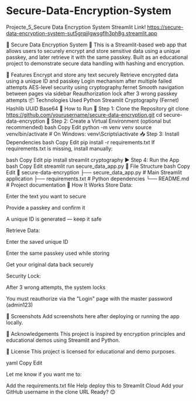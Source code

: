# Secure-Data-Encryption-System
Projecte_5_Secure Data Encryption System
Streamlit Link!  https://secure-data-encryption-system-sut5grqjjlgwsgflh3ph8g.streamlit.app

🔐 Secure Data Encryption System 🔑 
This is a Streamlit-based web app that allows users to securely encrypt and store sensitive data using a unique passkey, and later retrieve it with the same passkey. Built as an educational project to demonstrate secure data handling with hashing and encryption.

🧠 Features Encrypt and store any text securely Retrieve encrypted data using a unique ID and passkey Login mechanism after multiple failed attempts AES-level security using cryptography.fernet Smooth navigation between pages via sidebar Reauthorization lock after 3 wrong passkey attempts 📦 Technologies Used Python Streamlit Cryptography (Fernet) Hashlib UUID Base64 🚀 How to Run 🔧 Step 1: Clone the Repository git clone https://github.com/yourusername/secure-data-encryption.git cd secure-data-encryption 🧪 Step 2: Create a Virtual Environment (optional but recommended) bash Copy Edit python -m venv venv source venv/bin/activate # On Windows: venv\Scripts\activate 📥 Step 3: Install Dependencies bash Copy Edit pip install -r requirements.txt If requirements.txt is missing, install manually:

bash Copy Edit pip install streamlit cryptography ▶️ Step 4: Run the App bash Copy Edit streamlit run secure_data_app.py 📁 File Structure bash Copy Edit 📂 secure-data-encryption ├── secure_data_app.py # Main Streamlit application ├── requirements.txt # Python dependencies └── README.md # Project documentation 🔐 How It Works Store Data:

Enter the text you want to secure

Provide a passkey and confirm it

A unique ID is generated — keep it safe

Retrieve Data:

Enter the saved unique ID

Enter the same passkey used while storing

Get your original data back securely

Security Lock:

After 3 wrong attempts, the system locks

You must reauthorize via the "Login" page with the master password (admin123)

📸 Screenshots Add screenshots here after deploying or running the app locally.

🙌 Acknowledgements This project is inspired by encryption principles and educational demos using Streamlit and Python.

📜 License This project is licensed for educational and demo purposes.

yaml Copy Edit

Let me know if you want me to:

Add the requirements.txt file
Help deploy this to Streamlit Cloud
Add your GitHub username in the clone URL
Ready? 😊

